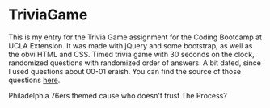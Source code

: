 # TriviaGame

This is my entry for the Trivia Game assignment for the Coding Bootcamp at UCLA Extension. It was made with jQuery and some bootstrap, as well as the obvi HTML and CSS. Timed trivia game with 30 seconds on the clock, randomized questions with randomized order of answers. A bit dated, since I used questions about 00-01 eraish. You can find the source of those questions [here](http://www.funtrivia.com/en/Sports/Philadelphia-76ers-2838.html).

Philadelphia 76ers themed cause who doesn't trust The Process?